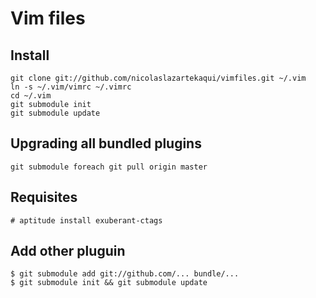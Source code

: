 # Vim files

## Install
    git clone git://github.com/nicolaslazartekaqui/vimfiles.git ~/.vim
    ln -s ~/.vim/vimrc ~/.vimrc
    cd ~/.vim
    git submodule init
    git submodule update

## Upgrading all bundled plugins

    git submodule foreach git pull origin master

## Requisites

    # aptitude install exuberant-ctags

## Add other pluguin

    $ git submodule add git://github.com/... bundle/...
    $ git submodule init && git submodule update
